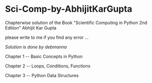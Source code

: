 # Sci-Comp-by-AbhijitKarGupta

Chapterwise solution of the Book "Scientific Computing in Python 2nd Edition" Abhijit Kar Gupta

please write to me if you find any error ...

_Solution is done by debmanna_

Chapter 1 -- Basic Concepts in Python

Chapter 2 -- Loops, Conditions, Functions

Chapter 3 -- Python Data Structures
